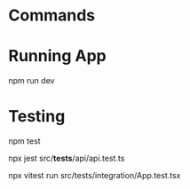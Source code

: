 # Commands

# Running App

npm run dev


# Testing

npm test

npx jest src/__tests__/api/api.test.ts


npx vitest run src/tests/integration/App.test.tsx
